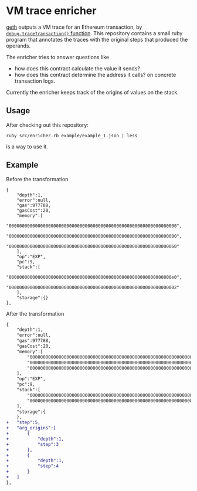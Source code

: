 # VM trace enricher

[geth](https://github.com/ethereum/go-ethereum) outputs a VM trace for an Ethereum
 transaction, by [`debug.traceTransaction()` function](https://github.com/ethereum/go-ethereum/wiki/Management-APIs#debug_tracetransaction).
This repository contains a small ruby program that annotates the traces with the original steps that produced the operands.

The enricher tries to answer questions like
* how does this contract calculate the value it sends?
* how does this contract determine the address it calls?
on concrete transaction logs.

Currently the enricher keeps track of the origins of values on the stack.

## Usage

After checking out this repository:
```
ruby src/enricher.rb example/example_1.json | less
```
is a way to use it.

## Example

Before the transformation
```
{
	"depth":1,
	"error":null,
	"gas":977788,
	"gasCost":20,
	"memory":[
		"0000000000000000000000000000000000000000000000000000000000000000",
		"0000000000000000000000000000000000000000000000000000000000000000",
		"0000000000000000000000000000000000000000000000000000000000000060"
	],
	"op":"EXP",
	"pc":9,
	"stack":[
		"00000000000000000000000000000000000000000000000000000000000000e0",
		"0000000000000000000000000000000000000000000000000000000000000002"
	],
	"storage":{}
},
```

After the transformation
```diff
{
	"depth":1,
	"error":null,
	"gas":977788,
	"gasCost":20,
	"memory":[
		"0000000000000000000000000000000000000000000000000000000000000000",
		"0000000000000000000000000000000000000000000000000000000000000000",
		"0000000000000000000000000000000000000000000000000000000000000060"
	],
	"op":"EXP",
	"pc":9,
	"stack":[
		"00000000000000000000000000000000000000000000000000000000000000e0",
		"0000000000000000000000000000000000000000000000000000000000000002"
	],
	"storage":{
	},
+	"step":5,
+	"arg_origins":[
+		{
+			"depth":1,
+			"step":3
+		},
+		{
+			"depth":1,
+			"step":4
+		}
+	]
},

```
